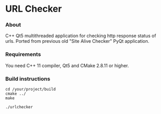 # URL Checker


### About

C++ Qt5 multithreaded application for checking http response status of urls. Ported from previous old "Site Alive Checker" PyQt application.


### Requirements

You need C++ 11 compiler, Qt5 and CMake 2.8.11 or higher.


### Build instructions

```
cd /your/project/build
cmake ../
make

./urlchecker
```
